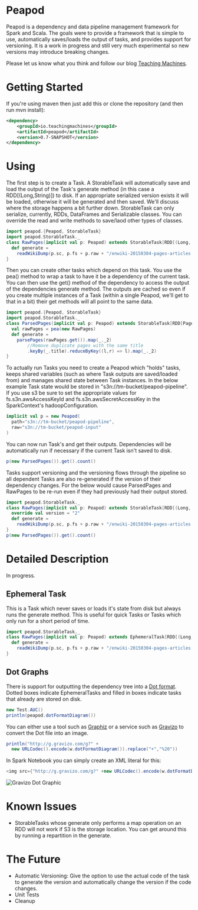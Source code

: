 Peapod
==============

Peapod is a dependency and data pipeline management framework for Spark and Scala. The goals were to provide a framework that is simple to use, automatically saves/loads the output of tasks, and provides support for versioning. It is a work in progress and still very much experimental so new versions may introduce breaking changes.

Please let us know what you think and follow our blog [Teaching Machines](http://www.teachingmachines.io).

# Getting Started

If you're using maven then just add this or clone the repository (and then run mvn install):
```xml
<dependency>
    <groupId>io.teachingmachines</groupId>
    <artifactId>peapod</artifactId>
    <version>0.7-SNAPSHOT</version>
</dependency>
```

# Using

The first step is to create a Task. A StorableTask will automatically save and load the output of the Task's generate method (in this case a RDD[(Long,String)]) to disk. If an appropriate serialized version exists it will be loaded, otherwise it will be generated and then saved. We'll discuss where the storage happens a bit further down. StorableTask can only serialize, currently, RDDs, DataFrames and Serializable classes. You can override the read and write methods to save/laod other types of classes.
```scala
import peapod.{Peapod, StorableTask}
import peapod.StorableTask._
class RawPages(implicit val p: Peapod) extends StorableTask[RDD[(Long, String)]] {
  def generate =
    readWikiDump(p.sc, p.fs + p.raw + "/enwiki-20150304-pages-articles.xml.bz2")
}
```
Then you can create other tasks which depend on this task. You use the pea() method to wrap a task to have it be a dependency of the current task. You can then use the get() method of the dependency to access the output of the dependencies generate method. The outputs are cached so even if you create multiple instances of a Task (within a single Peapod, we'll get to that in a bit) their get methods will all point to the same data.
```scala
import peapod.{Peapod, StorableTask}
import peapod.StorableTask._
class ParsedPages(implicit val p: Peapod) extends StorableTask[RDD[Page]] {
  val rawPages = pea(new RawPages)
  def generate =
    parsePages(rawPages.get()).map(_._2)
        //Remove duplicate pages with the same title
        .keyBy(_.title).reduceByKey((l,r) => l).map(_._2)
}
```
To actually run Tasks you need to create a Peapod which "holds" tasks, keeps shared variables (such as where Task outputs are saved/loaded from) and manages shared state between Task instances. In the below example Task state would be stored in "s3n://tm-bucket/peapod-pipeline". If you use s3 be sure to set the appropriate values for fs.s3n.awsAccessKeyId and fs.s3n.awsSecretAccessKey in the SparkContext's hadoopConfiguration.
```scala
implicit val p = new Peapod(
  path="s3n://tm-bucket/peapod-pipeline",
  raw="s3n://tm-bucket/peapod-input"
)
```
You can now run Task's and get their outputs. Dependencies will be automatically run if necessary if the current Task isn't saved to disk.
```scala
p(new ParsedPages()).get().count()
```
Tasks support versioning and the versioning flows through the pipeline so all dependent Tasks are also re-generated if the version of their dependency changes. For the below would cause ParsedPages and RawPages to be re-run even if they had previously had their output stored.
```scala
import peapod.StorableTask._
class RawPages(implicit val p: Peapod) extends StorableTask[RDD[(Long, String)]] {
  override val version = "2"
  def generate =
    readWikiDump(p.sc, p.fs + p.raw + "/enwiki-20150304-pages-articles.xml.bz2")
}
p(new ParsedPages()).get().count()
```

# Detailed Description

In progress.

## Ephemeral Task
This is a Task which never saves or loads it's state from disk but always runs the generate method. This is useful for quick Tasks or Tasks which only run for a short period of time.
```scala
import peapod.StorableTask._
class RawPages(implicit val p: Peapod) extends EphemeralTask[RDD[(Long, String)]] {
  def generate =
    readWikiDump(p.sc, p.fs + p.raw + "/enwiki-20150304-pages-articles.xml.bz2")
}
```

## Dot Graphs
There is support for outputting the dependency tree into a [Dot format](https://en.wikipedia.org/wiki/DOT_(graph_description_language)). Dotted boxes indicate EphemeralTasks and filled in boxes indicate tasks that already are stored on disk.
```scala
new Test.AUC()
println(peapod.dotFormatDiagram())
```
You can either use a tool such as [Graphiz](http://www.graphviz.org/) or a service such as [Gravizo](http://gravizo.com) to convert the Dot file into an image.
```scala
println("http://g.gravizo.com/g?" +
  new URLCodec().encode(w.dotFormatDiagram()).replace("+","%20"))
```
In Spark Notebook you can simply create an XML literal for this:
```scala
<img src={"http://g.gravizo.com/g?" +new URLCodec().encode(w.dotFormatDiagram()).replace("+","%20") }/>
```
![Gravizo Dot Graphic](http://g.gravizo.com/g?digraph%20G%20%7Bnode%20%5Bshape%3Dbox%5D%22dependency.Test%24Parsed%22%20%5Bstyle%3Dfilled%5D%3B%0A%22dependency.Test%24Raw%22%20%5Bstyle%3Dfilled%5D%3B%0A%22dependency.Test%24PipelineFeature%22%20%5Bstyle%3Dfilled%5D%3B%22dependency.Test%24ParsedEphemeral%22%20%5Bstyle%3Ddotted%5D%3B%22dependency.Test%24Parsed%22-%3E%22dependency.Test%24PipelineFeature%22%3B%0A%22dependency.Test%24Raw%22-%3E%22dependency.Test%24ParsedEphemeral%22%3B%0A%22dependency.Test%24Parsed%22-%3E%22dependency.Test%24AUC%22%3B%0A%22dependency.Test%24PipelineFeature%22-%3E%22dependency.Test%24AUC%22%3B%0A%22dependency.Test%24PipelineLR%22-%3E%22dependency.Test%24AUC%22%3B%0A%22dependency.Test%24Parsed%22-%3E%22dependency.Test%24PipelineLR%22%3B%0A%22dependency.Test%24PipelineFeature%22-%3E%22dependency.Test%24PipelineLR%22%3B%0A%22dependency.Test%24Raw%22-%3E%22dependency.Test%24Parsed%22%3B%7B%20rank%3Dsame%3B%22dependency.Test%24ParsedEphemeral%22%20%22dependency.Test%24AUC%22%20%22dependency.Test%24AUC%22%20%22dependency.Test%24AUC%22%7D%7B%20rank%3Dsame%3B%22dependency.Test%24Raw%22%20%22dependency.Test%24Raw%22%7D%7D)


# Known Issues
 * StorableTasks whose generate only performs a map operation on an RDD will not work if S3 is the storage location. You can get around this by running a repartition in the generate.

# The Future
 * Automatic Versioning: Give the option to use the actual code of the task to generate the version and automatically change the version if the code changes.
 * Unit Tests
 * Cleanup
